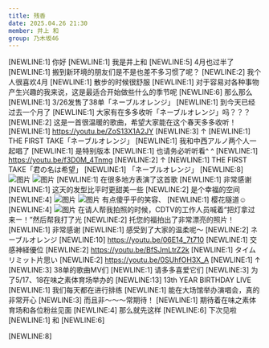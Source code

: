 ```yaml
---
title: 残香
date: 2025.04.26 21:30
member: 井上 和
group: 乃木坂46
---
```


[NEWLINE:1]
你好
[NEWLINE:1]
我是井上和
[NEWLINE:5]
4月也过半了
[NEWLINE:1]
搬到新环境的朋友们是不是也差不多习惯了呢？
[NEWLINE:2]
我个人很喜欢4月
[NEWLINE:1]
散步的时候很舒服
[NEWLINE:1]
对于容易对各种事物产生兴趣的我来说，这是最适合开始做些什么的季节呢
[NEWLINE:6]
那么那么
[NEWLINE:1]
3/26发售了38单「ネーブルオレンジ」
[NEWLINE:1]
到今天已经过去一个月了
[NEWLINE:1]
大家有在多多收听「ネーブルオレンジ」吗？？？
[NEWLINE:2]
这是一首很温暖的歌曲，希望大家能在这个春天多多收听！
[NEWLINE:1]
https://youtu.be/ZoS13X1A2JY
[NEWLINE:3]
↑
[NEWLINE:1]
THE FIRST TAKE「ネーブルオレンジ」
[NEWLINE:1]
我和中西アルノ两个人一起唱了
[NEWLINE:1]
是特别版本
[NEWLINE:1]
也请务必听听看^ ^
[NEWLINE:1]
https://youtu.be/f3D0M_4Tnmg
[NEWLINE:2]
↑
[NEWLINE:1]
THE FIRST TAKE「君の名は希望」
[NEWLINE:1]
「ネーブルオレンジ」
[NEWLINE:8]
![图片](https://www.nogizaka46.com/files/46/diary/n46/MEMBER/moblog/202504/mobsalT9Y.jpg)
![图片](https://www.nogizaka46.com/files/46/diary/n46/MEMBER/moblog/202504/mobPHWLP4.jpg)
[NEWLINE:1]
在很多地方表演了这首歌
[NEWLINE:1]
非常感谢
[NEWLINE:1]
这天的发型比平时更甜美一些
[NEWLINE:2]
是个幸福的空间
[NEWLINE:4]
![图片](https://www.nogizaka46.com/files/46/diary/n46/MEMBER/moblog/202504/mob96NuT1.jpg)
![图片](https://www.nogizaka46.com/files/46/diary/n46/MEMBER/moblog/202504/mobj5sZVO.jpg)
有点傻乎乎的笑容、
[NEWLINE:1]
樱花隧道☺︎
[NEWLINE:4]
![图片](https://www.nogizaka46.com/files/46/diary/n46/MEMBER/moblog/202504/mob9sFci7.jpg)
在请人帮我拍照的时候，CDTV的工作人员喊着“把灯拿过来ー！”然后帮我打了光
[NEWLINE:2]
托您的福拍出了非常漂亮的照片！
[NEWLINE:1]
非常感谢
[NEWLINE:1]
感受到了大家的温柔呢〜
[NEWLINE:2]
ネーブルオレンジ
[NEWLINE:10]
https://youtu.be/06E14_7t710
[NEWLINE:1]
交感神経優位
[NEWLINE:2]
https://youtu.be/BfSJmLtrZ2k
[NEWLINE:1]
タイムリミット片思い
[NEWLINE:2]
https://youtu.be/0SUhfOH3X_A
[NEWLINE:1]
↑
[NEWLINE:3]
38单的歌曲MV们
[NEWLINE:1]
请多多喜爱它们
[NEWLINE:3]
为了5/17、18在味之素体育场举办的
[NEWLINE:13]
13th YEAR BIRTHDAY LIVE
[NEWLINE:1]
我们每天都在进行排练
[NEWLINE:1]
能在大场馆举办演唱会，真的非常开心
[NEWLINE:3]
而且非～～～常期待！
[NEWLINE:1]
期待着在味之素体育场和各位粉丝见面
[NEWLINE:4]
那么就先这样
[NEWLINE:6]
下次见啦
[NEWLINE:1]
和
[NEWLINE:6]

[NEWLINE:8]